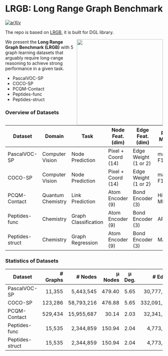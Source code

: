 # LRGB: Long Range Graph Benchmark

[![arXiv](https://img.shields.io/badge/arXiv-2206.08164-b31b1b.svg)](https://arxiv.org/abs/2206.08164)

The repo is based on [LRGB](https://github.com/vijaydwivedi75/lrgb), it is built for DGL library.

<img src="https://i.imgur.com/2LKoGbu.png" align="right" width="275"/>



We present the **Long Range Graph Benchmark (LRGB)** with 5 graph learning datasets that arguably require
long-range reasoning to achieve strong performance in a given task. 
- PascalVOC-SP
- COCO-SP
- PCQM-Contact 
- Peptides-func
- Peptides-struct 

### Overview of Datasets

|  Dataset | Domain  |  Task | Node Feat. (dim)  | Edge Feat. (dim) | Perf. Metric | 
|---|---|---|---|---|---|
| PascalVOC-SP| Computer Vision | Node Prediction | Pixel + Coord (14) | Edge Weight (1 or 2) | macro F1 |
| COCO-SP | Computer Vision | Node Prediction | Pixel + Coord (14) | Edge Weight (1 or 2) | macro F1 |
| PCQM-Contact | Quantum Chemistry | Link Prediction | Atom Encoder (9) | Bond Encoder (3) | Hits@K, MRR
| Peptides-func | Chemistry | Graph Classification | Atom Encoder (9) | Bond Encoder (3) | AP
| Peptides-struct | Chemistry | Graph Regression | Atom Encoder (9) | Bond Encoder (3) | MAE |


### Statistics of Datasets

|  Dataset | # Graphs  |  # Nodes | μ Nodes  | μ Deg. | # Edges | μ Edges | μ Short. Path | μ Diameter 
|---|---:|---:|---:|:---:|---:|---:|---:|---:|
| PascalVOC-SP| 11,355 | 5,443,545 | 479.40 | 5.65 | 30,777,444 | 2,710.48 | 10.74±0.51 | 27.62±2.13 |
| COCO-SP | 123,286 | 58,793,216 | 476.88 | 5.65 | 332,091,902 | 2,693.67 | 10.66±0.55 | 27.39±2.14 |
| PCQM-Contact | 529,434 | 15,955,687 | 30.14 | 2.03 | 32,341,644 | 61.09 |4.63±0.63 | 9.86±1.79 |
| Peptides-func | 15,535 | 2,344,859 | 150.94 | 2.04 | 4,773,974 | 307.30 | 20.89±9.79 | 56.99±28.72 |
| Peptides-struct | 15,535 | 2,344,859 | 150.94 | 2.04 | 4,773,974 | 307.30 | 20.89±9.79 | 56.99±28.72 |
